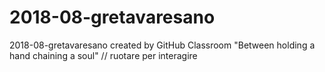 # 2018-08-gretavaresano
2018-08-gretavaresano created by GitHub Classroom
"Between 
holding a hand
chaining a soul"
// ruotare per interagire

